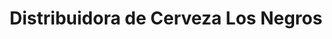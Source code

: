---
title: "Distribuidora de Cerveza Los Negros"
url: /los-negros/distribuidora-de-cerveza-los-negros/
shop: alcohol
---